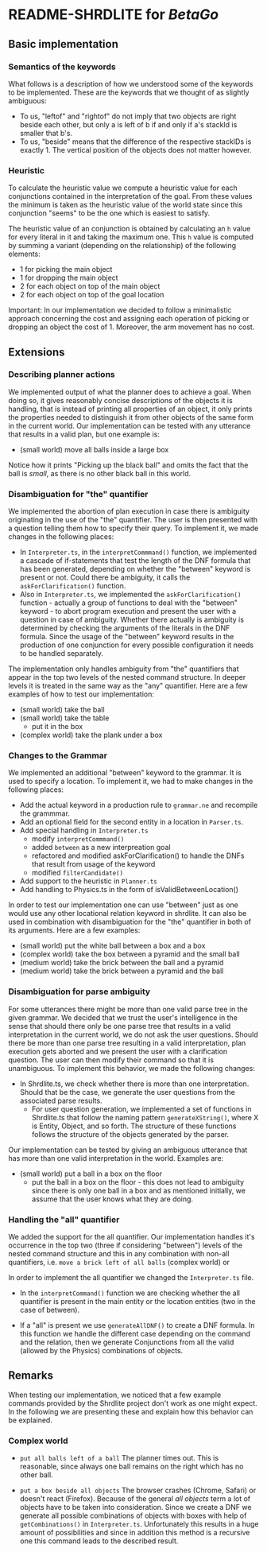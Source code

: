 # README-SHRDLITE for _BetaGo_

## Basic implementation

### Semantics of the keywords

What follows is a description of how we understood some of the keywords to be implemented. These are the keywords that we thought of as slightly ambiguous:

* To us, "leftof" and "rightof" do not imply that two objects are right beside each other, but only a is left of b if and only if a's stackId is smaller that b's.
* To us, "beside" means that the difference of the respective stackIDs is exactly 1. The vertical position of the objects does not matter however.

### Heuristic

To calculate the heuristic value we compute a heuristic value for each conjunctions contained in the interpretation of the goal. From these values the minimum is taken as the heuristic value of the world state since this conjunction "seems" to be the one which is easiest to satisfy.

The heuristic value of an conjunction is obtained by calculating an `h` value for every literal in it and taking the maximum one. This `h` value is computed by summing a variant (depending on the relationship) of the following elements:
* 1 for picking the main object
* 1 for dropping the main object
* 2 for each object on top of the main object
* 2 for each object on top of the goal location

Important:
In our implementation we decided to follow a minimalistic approach concerning the cost and assigning each operation of picking or dropping an object the cost of 1. Moreover, the arm movement has no cost.

## Extensions

### Describing planner actions

We implemented output of what the planner does to achieve a goal. When doing so, it gives reasonably concise descriptions of the objects it is handling, that is instead of printing all properties of an object, it only prints the properties needed to distinguish it from other objects of the same form in the current world. Our implementation can be tested with any utterance that results in a valid plan, but one example is:

* (small world) move all balls inside a large box

Notice how it prints "Picking up the black ball" and omits the fact that the ball is *small*, as there is no other black ball in this world.

### Disambiguation for "the" quantifier

We implemented the abortion of plan execution in case there is ambiguity originating in the use of the "the" quantifier. The user is then presented with a question telling them how to specify their query. To implement it, we made changes in the following places:

* In `Interpreter.ts`, in the `interpretCommmand()` function, we implemented a cascade of if-statements that test the length of the DNF formula that has been generated, depending on whether the "between" keyword is present or not. Could there be ambiguity, it calls the `askForClarification()` function.
* Also in `Interpreter.ts`, we implemented the `askForClarification()` function - actually a group of functions to deal with the "between" keyword - to abort program execution and present the user with a question in case of ambiguity. Whether there actually is ambiguity is determined by checking the arguments of the literals in the DNF formula. Since the usage of the "between" keyword results in the production of one conjunction for every possible configuration it needs to be handled separately.

The implementation only handles ambiguity from "the" quantifiers that appear in the top two levels of the nested command structure. In deeper levels it is treated in the same way as the "any" quantifier. Here are a few examples of how to test our implementation:

* (small world) take the ball
* (small world) take the table
    * put it in the box
* (complex world) take the plank under a box

### Changes to the Grammar

We implemented an additional "between" keyword to the grammar. It is used to specify a location. To implement it, we had to make changes in the following places:

* Add the actual keyword in a production rule to `grammar.ne` and recompile the grammmar.
* Add an optional field for the second entity in a location in `Parser.ts`.
* Add special handling in `Interpreter.ts`
    * modify `interpretCommmand()`
    * added `between` as a new interpreation goal
    * refactored and modified askForClarification() to handle the DNFs that result from usage of the keyword
    * modified `filterCandidate()`
* Add support to the heuristic in `Planner.ts`
* Add handling to Physics.ts in the form of isValidBetweenLocation()

In order to test our implementation one can use "between" just as one would use any other locational relation keyword in shrdlite. It can also be used in combination with disambiguation for the "the" quantifier in both of its arguments. Here are a few examples:

* (small world) put the white ball between a box and a box
* (complex world) take the box between a pyramid and the small ball
* (medium world) take the brick between the ball and a pyramid
* (medium world) take the brick between a pyramid and the ball

### Disambiguation for parse ambiguity

For some utterances there might be more than one valid parse tree in the given grammar. We decided that we trust the user's intelligence in the sense that should there only be one parse tree that results in a valid interpretation in the current world, we do not ask the user questions. Should there be more than one parse tree resulting in a valid interpretation, plan execution gets aborted and we present the user with a clarification question. The user can then modify their command so that it is unambiguous. To implement this behavior, we made the following changes:

* In Shrdlite.ts, we check whether there is more than one interpretation. Should that be the case, we generate the user questions from the associated parse results.
    * For user question generation, we implemented a set of functions in Shrdlite.ts that follow the naming pattern `generateXString()`, where X is Entity, Object, and so forth. The structure of these functions follows the structure of the objects generated by the parser.

Our implementation can be tested by giving an ambiguous utterance that has more than one valid interpretation in the world. Examples are:

* (small world) put a ball in a box on the floor
    * put the ball in a box on the floor - this does not lead to ambiguity since there is only one ball in a box and as mentioned initially, we assume that the user knows what they are doing.

### Handling the "all" quantifier

We added the support for the all quantifier. Our implementation handles it's occurrence in the top two (three if considering "between") levels of the nested command structure and this in any combination with non-all quantifiers, i.e. `move a brick left of all balls` (complex world) or

In order to implement the all quantifier we changed the `Interpreter.ts` file.

* In the `interpretCommand()` function we are checking whether the all quantifier is present in the main entity or the location entities (two in the case of between).

* If a "all" is present we use `generateAllDNF()` to create a DNF formula. In this function we handle the different case depending on the command and the relation, then we generate Conjunctions from all the valid (allowed by the Physics) combinations of objects.

## Remarks

When testing our implementation, we noticed that a few example commands provided by the Shrdlite project don't work as one might expect. In the following we are presenting these and explain how this behavior can be explained.

### Complex world

* `put all balls left of a ball` The planner times out. This is reasonable, since always one ball remains on the right which has no other ball.

* `put a box beside all objects` The browser crashes (Chrome, Safari) or doesn't react (Firefox). Because of the general *all objects* term a lot of objects have to be taken into consideration. Since we create a DNF we generate all possible combinations of objects with boxes with help of `getCombinations()` in `Interpreter.ts`. Unfortunately this results in a huge amount of possibilities and since in addition this method is a recursive one this command leads to the described result.
